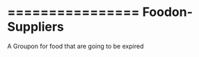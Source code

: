 ================
Foodon-Suppliers
================

A Groupon for food that are going to be expired 

